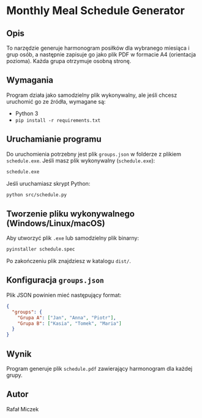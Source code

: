# Monthly Meal Schedule Generator

## Opis
To narzędzie generuje harmonogram posiłków dla wybranego miesiąca i grup osób, a następnie zapisuje go jako plik PDF w formacie A4 (orientacja pozioma). Każda grupa otrzymuje osobną stronę.

## Wymagania
Program działa jako samodzielny plik wykonywalny, ale jeśli chcesz uruchomić go ze źródła, wymagane są:
- Python 3
- `pip install -r requirements.txt`

## Uruchamianie programu
Do uruchomienia potrzebny jest plik `groups.json` w folderze z plikiem `schedule.exe`.
Jeśli masz plik wykonywalny (`schedule.exe`):
```sh
schedule.exe
```

Jeśli uruchamiasz skrypt Python:
```sh
python src/schedule.py
```

## Tworzenie pliku wykonywalnego (Windows/Linux/macOS)
Aby utworzyć plik `.exe` lub samodzielny plik binarny:
```sh
pyinstaller schedule.spec
```
Po zakończeniu plik znajdziesz w katalogu `dist/`.

## Konfiguracja `groups.json`
Plik JSON powinien mieć następujący format:
```json
{
  "groups": {
    "Grupa A": ["Jan", "Anna", "Piotr"],
    "Grupa B": ["Kasia", "Tomek", "Maria"]
  }
}
```

## Wynik
Program generuje plik `schedule.pdf` zawierający harmonogram dla każdej grupy.

## Autor
Rafał Miczek


